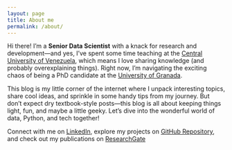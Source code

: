```yaml
---
layout: page
title: About me
permalink: /about/
---
```



Hi there! I’m a **Senior Data Scientist** with a knack for research and development—and yes, I’ve spent some time teaching at the [Central University of Venezuela](http://www.ucv.ve/), which means I love sharing knowledge (and probably overexplaining things). Right now, I’m navigating the exciting chaos of being a PhD candidate at the [University of Granada](https://doctorados.ugr.es/tic/).

This blog is my little corner of the internet where I unpack interesting topics, share cool ideas, and sprinkle in some handy tips from my journey. But don’t expect dry textbook-style posts—this blog is all about keeping things light, fun, and maybe a little geeky. Let’s dive into the wonderful world of data, Python, and tech together! 

Connect with me on [LinkedIn](https://www.linkedin.com/in/mezaacor/),  explore my projects on [GitHub Repository](https://github.com/mezaacor), and check out my publications on [ResearchGate](https://www.researchgate.net/profile/Ronny-Meza)

